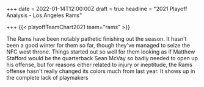 +++
date = 2022-01-14T12:00:00Z
draft = true
headline = "2021 Playoff Analysis - Los Angeles Rams"

+++
{{< playoffTeamChart2021 team="rams" >}}

The Rams have been notably pathetic finishing out the season. It hasn't been a good winter for them so far, though they've managed to seize the NFC west throne. Things started out so well for them looking as if Matthew Stafford would be the quarterback Sean McVay so badly needed to open up his offense, but for reasons either related to injury or ineptitude, the Rams offense hasn't really changed its colors much from last year. It shows up in the complete lack of playmakers